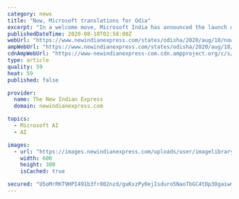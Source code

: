 ```yaml
---
category: news
title: "Now, Microsoft translations for Odia"
excerpt: "In a welcome move, Microsoft India has announced the launch of translation service for Odia language. The software will offer real-time translation and transliteration for Odia. The service is available on Microsoft Translator application,"
publishedDateTime: 2020-08-18T02:58:00Z
webUrl: "https://www.newindianexpress.com/states/odisha/2020/aug/18/now-microsoft-translations-for-odia-2184828.html"
ampWebUrl: "https://www.newindianexpress.com/states/odisha/2020/aug/18/now-microsoft-translations-for-odia-2184828.amp"
cdnAmpWebUrl: "https://www-newindianexpress-com.cdn.ampproject.org/c/s/www.newindianexpress.com/states/odisha/2020/aug/18/now-microsoft-translations-for-odia-2184828.amp"
type: article
quality: 59
heat: 59
published: false

provider:
  name: The New Indian Express
  domain: newindianexpress.com

topics:
  - Microsoft AI
  - AI

images:
  - url: "https://images.newindianexpress.com/uploads/user/imagelibrary/logo/nie_logo_600X300.jpg"
    width: 600
    height: 300
    isCached: true

secured: "U5oMrRKT9HPI491b3fr802nzd/guKxzPy0ejIsduro5NaoTbGC4tDp3Ogaiwm5IqWr320CisH4zrQYvkDMgYkJVaFA/J/1cpHkynSLxb7FHnyIsqqO4gp4MKYxv3gPkOVNI+iq/jS2GyO3tVaMODaONxaaoeheNohR6ePeg7hI9PlhIewcz3GVxKV3LZhX4vEf8oWk4og8elnIggH1aP3u1JHB7Ow8TsnX58BIxPtS4FNLPLVk6tMY0QQt0p9lWxCnPDQ6yS0QgLG5NBtJlt33mnyeDKtzlrBHKTgojnUrNJuPENoxZKdmClzqgt52MhoyisqFncpVngoB09DUEzFw==;hImjNqXeV9e3ZUgHi6I2cQ=="
---
```



